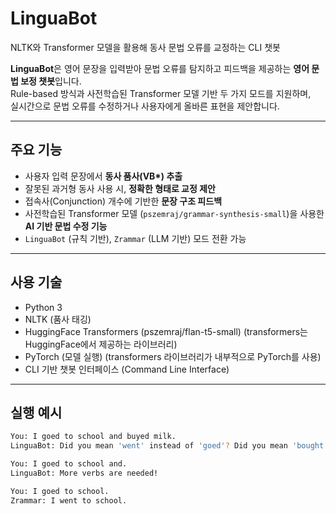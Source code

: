 # LinguaBot
NLTK와 Transformer 모델을 활용해 동사 문법 오류를 교정하는 CLI 챗봇


**LinguaBot**은 영어 문장을 입력받아 문법 오류를 탐지하고 피드백을 제공하는 **영어 문법 보정 챗봇**입니다.  
Rule-based 방식과 사전학습된 Transformer 모델 기반 두 가지 모드를 지원하며,  
실시간으로 문법 오류를 수정하거나 사용자에게 올바른 표현을 제안합니다.

---

## 주요 기능

- 사용자 입력 문장에서 **동사 품사(VB\*) 추출**
- 잘못된 과거형 동사 사용 시, **정확한 형태로 교정 제안**
- 접속사(Conjunction) 개수에 기반한 **문장 구조 피드백**
- 사전학습된 Transformer 모델 (`pszemraj/grammar-synthesis-small`)을 사용한 **AI 기반 문법 수정 기능**
- `LinguaBot` (규칙 기반), `Zrammar` (LLM 기반) 모드 전환 가능

---

## 사용 기술

- Python 3
- NLTK (품사 태깅)
- HuggingFace Transformers (pszemraj/flan-t5-small) (transformers는 HuggingFace에서 제공하는 라이브러리)
- PyTorch (모델 실행) (transformers 라이브러리가 내부적으로 PyTorch를 사용)
- CLI 기반 챗봇 인터페이스 (Command Line Interface)

---

## 실행 예시

```bash
You: I goed to school and buyed milk.
LinguaBot: Did you mean 'went' instead of 'goed'? Did you mean 'bought' instead of 'buyed'?

You: I goed to school and.
LinguaBot: More verbs are needed!

You: I goed to school.
Zrammar: I went to school.
